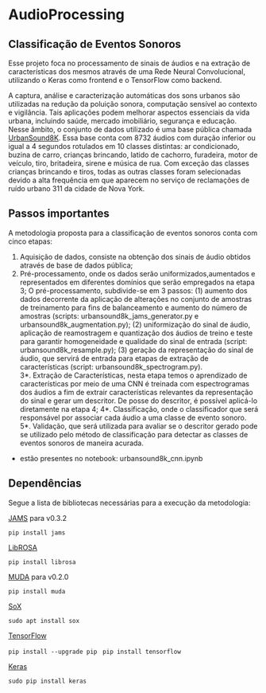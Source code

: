 # AudioProcessing
## Classificação de Eventos Sonoros
Esse projeto foca no processamento de sinais de áudios e na extração de características dos mesmos através de uma Rede Neural Convolucional, utilizando o Keras como frontend e o TensorFlow como backend. 

A captura, análise e caracterização automáticas dos sons urbanos são utilizadas na redução da poluição sonora, computação sensível ao contexto e vigilância. Tais aplicações podem melhorar aspectos essenciais da vida urbana, incluindo saúde, mercado imobiliário, segurança e educação. Nesse âmbito, o conjunto de dados utilizado é uma base pública chamada [UrbanSound8K](https://urbansounddataset.weebly.com/urbansound8k.html). Essa base conta com 8732 áudios com duração inferior ou igual a 4 segundos rotulados em 10 classes distintas: ar condicionado, buzina de carro, crianças brincando, latido de cachorro, furadeira, motor de veículo, tiro, britadeira, sirene e música de rua. Com exceção das classes crianças brincando e tiros, todas as outras classes foram selecionadas devido a alta frequência em que aparecem no serviço de reclamações de ruído urbano 311 da cidade de Nova York. 

## Passos importantes 
A metodologia proposta para a classificação de eventos sonoros conta com cinco etapas: 
1. Aquisição de dados, consiste na obtenção dos sinais de áudio obtidos através de base de dados pública;  
2. Pré-processamento, onde os dados serão uniformizados,aumentados e representados em diferentes domínios que serão empregados na etapa 3; O pré-processamento, subdivide-se em 3 passos: (1) aumento dos dados decorrente da aplicação de alterações no conjunto de amostras de treinamento para fins de balanceamento e aumento do número de amostras (scripts: urbansound8k_jams_generator.py e urbansound8k_augmentation.py); (2) uniformização do sinal de áudio, aplicação de reamostragem e quantização dos áudios de treino e teste para garantir homogeneidade e qualidade do sinal de entrada (script: urbansound8k_resample.py); (3) geração da representação do sinal de áudio, que servirá de entrada para etapas de extração de características (script: urbansound8k_spectrogram.py).  
3*. Extração de Características, nesta etapa temos o aprendizado de características por meio de uma CNN é treinada com espectrogramas dos áudios a fim de extrair características relevantes da representação do sinal e gerar um descritor. De posse do descritor, é possível aplicá-lo diretamente na etapa 4; 
4*. Classificação, onde o classificador que será responsável por associar cada áudio a uma classe de evento sonoro. 
5*. Validação, que será utilizada para avaliar se o descritor gerado pode se utilizado pelo método de classificação para detectar as classes de eventos sonoros de maneira acurada.

* estão presentes no notebook: urbansound8k_cnn.ipynb

## Dependências

Segue a lista de bibliotecas necessárias para a execução da metodologia:

[JAMS](https://pypi.org/project/jams/) para v0.3.2

  ```pip install jams ```

[LibROSA](https://librosa.github.io/librosa/feature.html)

   ```pip install librosa ```
   
[MUDA](https://muda.readthedocs.io/en/latest/) para v0.2.0
 
  ```pip install muda ```
  
[SoX](http://sox.sourceforge.net/)
 
  ```sudo apt install sox```
 
[TensorFlow](https://www.tensorflow.org/)
  
   ```pip install --upgrade pip ```
   ```pip install tensorflow ```
   
[Keras](https://keras.io/)
  
  ```sudo pip install keras```
   
 
  

  



